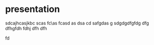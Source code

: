 ﻿# presentation

sdcajhcasjkbc
scas
fc\as
fcasd
as
dsa
cd
safgdas
g
sdgdgdfgfdg
dfg
dfhgfdh
fdhj
dfh
dfh

fd
